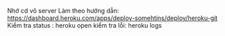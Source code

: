 Nhớ cd vô server
Làm theo hướng dẫn: https://dashboard.heroku.com/apps/deploy-somehtins/deploy/heroku-git
Kiểm tra status : heroku open
kiểm tra lỗi: heroku logs
